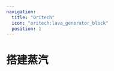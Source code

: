 ```yaml
---
navigation:
  title: "Oritech"
  icon: "oritech:lava_generator_block"
  position: 1
---
```


# 搭建蒸汽

<SubPages />